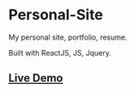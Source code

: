 # Personal-Site
My personal site, portfolio, resume.

Built with ReactJS, JS, Jquery.

## [Live Demo](https://omer-sadeh.com/)
